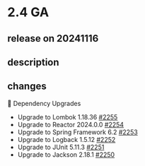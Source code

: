 # 2.4 GA

## release on 20241116
## description
## changes
🔨 Dependency Upgrades

* Upgrade to Lombok 1.18.36 <a href="https://github.com/spring-projects/spring-hateoas/issues/2255" data-hovercard-type="issue" data-hovercard-url="/spring-projects/spring-hateoas/issues/2255/hovercard">#2255</a>
* Upgrade to Reactor 2024.0.0 <a href="https://github.com/spring-projects/spring-hateoas/issues/2254" data-hovercard-type="issue" data-hovercard-url="/spring-projects/spring-hateoas/issues/2254/hovercard">#2254</a>
* Upgrade to Spring Framework 6.2 <a href="https://github.com/spring-projects/spring-hateoas/issues/2253" data-hovercard-type="issue" data-hovercard-url="/spring-projects/spring-hateoas/issues/2253/hovercard">#2253</a>
* Upgrade to Logback 1.5.12 <a href="https://github.com/spring-projects/spring-hateoas/issues/2252" data-hovercard-type="issue" data-hovercard-url="/spring-projects/spring-hateoas/issues/2252/hovercard">#2252</a>
* Upgrade to JUnit 5.11.3 <a href="https://github.com/spring-projects/spring-hateoas/issues/2251" data-hovercard-type="issue" data-hovercard-url="/spring-projects/spring-hateoas/issues/2251/hovercard">#2251</a>
* Upgrade to Jackson 2.18.1 <a href="https://github.com/spring-projects/spring-hateoas/issues/2250" data-hovercard-type="issue" data-hovercard-url="/spring-projects/spring-hateoas/issues/2250/hovercard">#2250</a>

